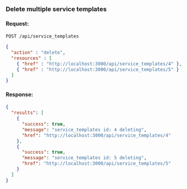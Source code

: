 ---
---

### Delete multiple service templates

#### Request:

    POST /api/service_templates

``` json
{
  "action" : "delete",
  "resources" : [
    { "href" : "http://localhost:3000/api/service_templates/4" },
    { "href" : "http://localhost:3000/api/service_templates/5" }
  ]
}
```

#### Response:

``` json
{
  "results": [
    {
      "success": true,
      "message": "service_templates id: 4 deleting",
      "href": "http://localhost:3000/api/service_templates/4"
    },
    {
      "success": true,
      "message": "service_templates id: 5 deleting",
      "href": "http://localhost:3000/api/service_templates/5"
    }
  ]
}
```

